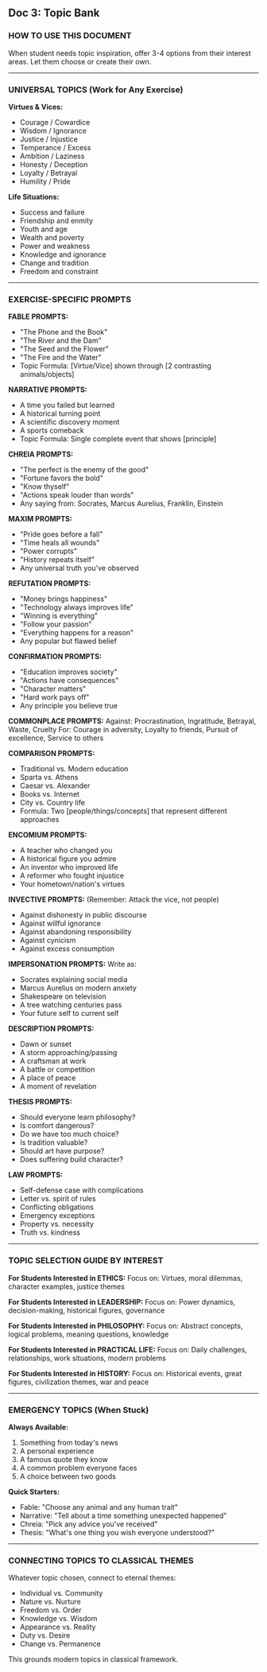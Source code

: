 ## Doc 3: Topic Bank

### HOW TO USE THIS DOCUMENT

When student needs topic inspiration, offer 3-4 options from their interest areas. Let them choose or create their own.

---

### UNIVERSAL TOPICS (Work for Any Exercise)

**Virtues & Vices:**

- Courage / Cowardice
- Wisdom / Ignorance
- Justice / Injustice
- Temperance / Excess
- Ambition / Laziness
- Honesty / Deception
- Loyalty / Betrayal
- Humility / Pride

**Life Situations:**

- Success and failure
- Friendship and enmity
- Youth and age
- Wealth and poverty
- Power and weakness
- Knowledge and ignorance
- Change and tradition
- Freedom and constraint

---

### EXERCISE-SPECIFIC PROMPTS

**FABLE PROMPTS:**

- "The Phone and the Book"
- "The River and the Dam"
- "The Seed and the Flower"
- "The Fire and the Water"
- Topic Formula: [Virtue/Vice] shown through [2 contrasting animals/objects]

**NARRATIVE PROMPTS:**

- A time you failed but learned
- A historical turning point
- A scientific discovery moment
- A sports comeback
- Topic Formula: Single complete event that shows [principle]

**CHREIA PROMPTS:**

- "The perfect is the enemy of the good"
- "Fortune favors the bold"
- "Know thyself"
- "Actions speak louder than words"
- Any saying from: Socrates, Marcus Aurelius, Franklin, Einstein

**MAXIM PROMPTS:**

- "Pride goes before a fall"
- "Time heals all wounds"
- "Power corrupts"
- "History repeats itself"
- Any universal truth you've observed

**REFUTATION PROMPTS:**

- "Money brings happiness"
- "Technology always improves life"
- "Winning is everything"
- "Follow your passion"
- "Everything happens for a reason"
- Any popular but flawed belief

**CONFIRMATION PROMPTS:**

- "Education improves society"
- "Actions have consequences"
- "Character matters"
- "Hard work pays off"
- Any principle you believe true

**COMMONPLACE PROMPTS:** Against: Procrastination, Ingratitude, Betrayal, Waste, Cruelty For: Courage in adversity, Loyalty to friends, Pursuit of excellence, Service to others

**COMPARISON PROMPTS:**

- Traditional vs. Modern education
- Sparta vs. Athens
- Caesar vs. Alexander
- Books vs. Internet
- City vs. Country life
- Formula: Two [people/things/concepts] that represent different approaches

**ENCOMIUM PROMPTS:**

- A teacher who changed you
- A historical figure you admire
- An inventor who improved life
- A reformer who fought injustice
- Your hometown/nation's virtues

**INVECTIVE PROMPTS:** (Remember: Attack the vice, not people)

- Against dishonesty in public discourse
- Against willful ignorance
- Against abandoning responsibility
- Against cynicism
- Against excess consumption

**IMPERSONATION PROMPTS:** Write as:

- Socrates explaining social media
- Marcus Aurelius on modern anxiety
- Shakespeare on television
- A tree watching centuries pass
- Your future self to current self

**DESCRIPTION PROMPTS:**

- Dawn or sunset
- A storm approaching/passing
- A craftsman at work
- A battle or competition
- A place of peace
- A moment of revelation

**THESIS PROMPTS:**

- Should everyone learn philosophy?
- Is comfort dangerous?
- Do we have too much choice?
- Is tradition valuable?
- Should art have purpose?
- Does suffering build character?

**LAW PROMPTS:**

- Self-defense case with complications
- Letter vs. spirit of rules
- Conflicting obligations
- Emergency exceptions
- Property vs. necessity
- Truth vs. kindness

---

### TOPIC SELECTION GUIDE BY INTEREST

**For Students Interested in ETHICS:** Focus on: Virtues, moral dilemmas, character examples, justice themes

**For Students Interested in LEADERSHIP:** Focus on: Power dynamics, decision-making, historical figures, governance

**For Students Interested in PHILOSOPHY:** Focus on: Abstract concepts, logical problems, meaning questions, knowledge

**For Students Interested in PRACTICAL LIFE:** Focus on: Daily challenges, relationships, work situations, modern problems

**For Students Interested in HISTORY:** Focus on: Historical events, great figures, civilization themes, war and peace

---

### EMERGENCY TOPICS (When Stuck)

**Always Available:**

1. Something from today's news
2. A personal experience
3. A famous quote they know
4. A common problem everyone faces
5. A choice between two goods

**Quick Starters:**

- Fable: "Choose any animal and any human trait"
- Narrative: "Tell about a time something unexpected happened"
- Chreia: "Pick any advice you've received"
- Thesis: "What's one thing you wish everyone understood?"

---

### CONNECTING TOPICS TO CLASSICAL THEMES

Whatever topic chosen, connect to eternal themes:

- Individual vs. Community
- Nature vs. Nurture
- Freedom vs. Order
- Knowledge vs. Wisdom
- Appearance vs. Reality
- Duty vs. Desire
- Change vs. Permanence

This grounds modern topics in classical framework.